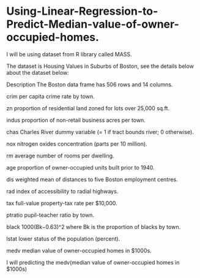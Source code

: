 # Using-Linear-Regression-to-Predict-Median-value-of-owner-occupied-homes.

I will be using dataset from R library called MASS.  

The dataset is Housing Values in Suburbs of Boston, see the details below about the dataset below:

Description
The Boston data frame has 506 rows and 14 columns.

crim
per capita crime rate by town.

zn
proportion of residential land zoned for lots over 25,000 sq.ft.

indus
proportion of non-retail business acres per town.

chas
Charles River dummy variable (= 1 if tract bounds river; 0 otherwise).

nox
nitrogen oxides concentration (parts per 10 million).

rm
average number of rooms per dwelling.

age
proportion of owner-occupied units built prior to 1940.

dis
weighted mean of distances to five Boston employment centres.

rad
index of accessibility to radial highways.

tax
full-value property-tax rate per $10,000.

ptratio
pupil-teacher ratio by town.

black
1000(Bk−0.63)^2 where Bk is the proportion of blacks by town.

lstat
lower status of the population (percent).

medv
median value of owner-occupied homes in $1000s.


I will predicting the medv(median value of owner-occupied homes in $1000s) 
